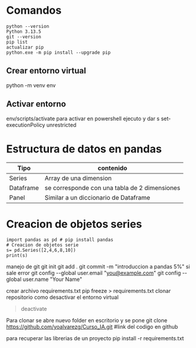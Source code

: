 # Comandos
```
python --version
Python 3.13.5
git --version
pip list
actualizar pip
python.exe -m pip install --upgrade pip
```

## Crear entorno virtual
python -m venv env
## Activar entorno
env/scripts/activate
para activar en powershell ejecuto y dar s
set-executionPolicy unrestricted

# Estructura de datos en pandas
| Tipo      | contenido                                     |
| --------- | --------------------------------------------- |
| Series    | Array de una dimension                        |
| Dataframe | se corresponde con una tabla de 2 dimensiones |
| Panel     | Similar a un diccionario de Dataframe         |

# Creacion de objetos series
```
import pandas as pd # pip install pandas
# Creacion de objetos serie
s= pd.Series([2,4,6,8,10])
print(s)
```

manejo de git
git init
git add .
git commit -m "introduccion a pandas 5%"
si sale error
git config --global user.email "you@example.com"
git config --global user.name "Your Name"

crear archivo requirements.txt
pip freeze > requirements.txt
clonar repositorio
como desactivar el entorno virtual
>deactivate

Para clonar se abre nuevo folder en escritorio y se pone
git clone https://github.com/yoalvarezg/Curso_IA.git #link del codigo en github

para recuperar las librerias de un proyecto
pip install -r requirements.txt